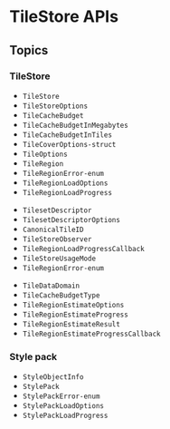 # TileStore APIs



## Topics


### TileStore

- ``TileStore``
- ``TileStoreOptions``
- ``TileCacheBudget``
- ``TileCacheBudgetInMegabytes``
- ``TileCacheBudgetInTiles``
- ``TileCoverOptions-struct``
- ``TileOptions``
- ``TileRegion``
- ``TileRegionError-enum``
- ``TileRegionLoadOptions``
- ``TileRegionLoadProgress``
<!--- Should we hide it? There are no fields available -->
- ``TilesetDescriptor``
- ``TilesetDescriptorOptions``
- ``CanonicalTileID``
- ``TileStoreObserver``
- ``TileRegionLoadProgressCallback``
- ``TileStoreUsageMode``
- ``TileRegionError-enum``
<!--should next item be public?-->
- ``TileDataDomain``
- ``TileCacheBudgetType``
- ``TileRegionEstimateOptions``
- ``TileRegionEstimateProgress``
- ``TileRegionEstimateResult``
- ``TileRegionEstimateProgressCallback``

### Style pack

- ``StyleObjectInfo``
- ``StylePack``
- ``StylePackError-enum``
- ``StylePackLoadOptions``
- ``StylePackLoadProgress``
